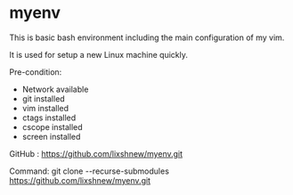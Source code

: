 # myenv

This is basic bash environment including the main configuration of my vim.

It is used for setup a new Linux machine quickly.


Pre-condition:

* Network available
* git installed
* vim installed
* ctags installed
* cscope installed
* screen installed


GitHub : https://github.com/lixshnew/myenv.git

Command: git clone --recurse-submodules https://github.com/lixshnew/myenv.git

